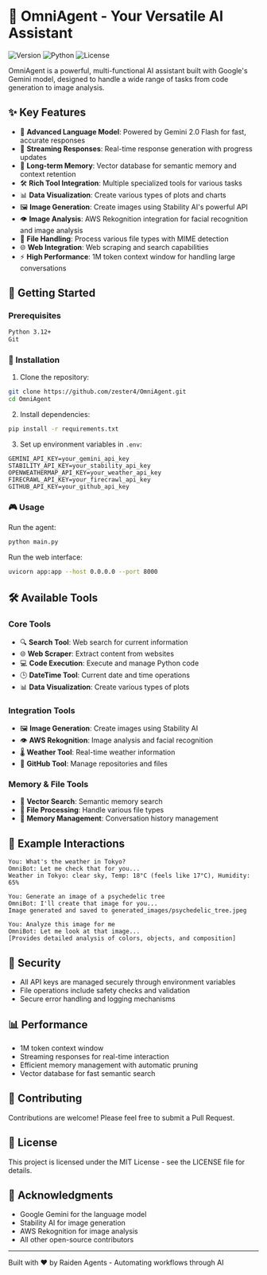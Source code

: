 # 🤖 OmniAgent - Your Versatile AI Assistant

![Version](https://img.shields.io/badge/version-9.8-blue)
![Python](https://img.shields.io/badge/python-3.12-green)
![License](https://img.shields.io/badge/license-MIT-orange)

OmniAgent is a powerful, multi-functional AI assistant built with Google's Gemini model, designed to handle a wide range of tasks from code generation to image analysis.

## ✨ Key Features

- 🧠 **Advanced Language Model**: Powered by Gemini 2.0 Flash for fast, accurate responses
- 🔄 **Streaming Responses**: Real-time response generation with progress updates
- 💾 **Long-term Memory**: Vector database for semantic memory and context retention
- 🛠️ **Rich Tool Integration**: Multiple specialized tools for various tasks
- 📊 **Data Visualization**: Create various types of plots and charts
- 🖼️ **Image Generation**: Create images using Stability AI's powerful API
- 👁️ **Image Analysis**: AWS Rekognition integration for facial recognition and image analysis
- 📝 **File Handling**: Process various file types with MIME detection
- 🌐 **Web Integration**: Web scraping and search capabilities
- ⚡ **High Performance**: 1M token context window for handling large conversations

## 🚀 Getting Started

### Prerequisites

```bash
Python 3.12+
Git
```

### 🔧 Installation

1. Clone the repository:
```bash
git clone https://github.com/zester4/OmniAgent.git
cd OmniAgent
```

2. Install dependencies:
```bash
pip install -r requirements.txt
```

3. Set up environment variables in `.env`:
```env
GEMINI_API_KEY=your_gemini_api_key
STABILITY_API_KEY=your_stability_api_key
OPENWEATHERMAP_API_KEY=your_weather_api_key
FIRECRAWL_API_KEY=your_firecrawl_api_key
GITHUB_API_KEY=your_github_api_key
```

### 🎮 Usage

Run the agent:
```bash
python main.py
```

Run the web interface:
```bash
uvicorn app:app --host 0.0.0.0 --port 8000
```

## 🛠️ Available Tools

### Core Tools
- 🔍 **Search Tool**: Web search for current information
- 🌐 **Web Scraper**: Extract content from websites
- 💻 **Code Execution**: Execute and manage Python code
- 🕒 **DateTime Tool**: Current date and time operations
- 📊 **Data Visualization**: Create various types of plots

### Integration Tools
- 🖼️ **Image Generation**: Create images using Stability AI
- 👁️ **AWS Rekognition**: Image analysis and facial recognition
- 🌡️ **Weather Tool**: Real-time weather information
- 📂 **GitHub Tool**: Manage repositories and files

### Memory & File Tools
- 🧠 **Vector Search**: Semantic memory search
- 📁 **File Processing**: Handle various file types
- 💾 **Memory Management**: Conversation history management

## 💬 Example Interactions

```
You: What's the weather in Tokyo?
OmniBot: Let me check that for you...
Weather in Tokyo: clear sky, Temp: 18°C (feels like 17°C), Humidity: 65%

You: Generate an image of a psychedelic tree
OmniBot: I'll create that image for you...
Image generated and saved to generated_images/psychedelic_tree.jpeg

You: Analyze this image for me
OmniBot: Let me look at that image...
[Provides detailed analysis of colors, objects, and composition]
```

## 🔐 Security

- All API keys are managed securely through environment variables
- File operations include safety checks and validation
- Secure error handling and logging mechanisms

## 📊 Performance

- 1M token context window
- Streaming responses for real-time interaction
- Efficient memory management with automatic pruning
- Vector database for fast semantic search

## 🤝 Contributing

Contributions are welcome! Please feel free to submit a Pull Request.

## 📝 License

This project is licensed under the MIT License - see the LICENSE file for details.

## 🙏 Acknowledgments

- Google Gemini for the language model
- Stability AI for image generation
- AWS Rekognition for image analysis
- All other open-source contributors

---

Built with ❤️ by Raiden Agents - Automating workflows through AI